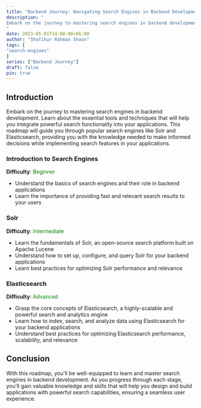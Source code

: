 ```yaml
---
title: "Backend Journey: Navigating Search Engines in Backend Development"
description: "
Embark on the journey to mastering search engines in backend development. Learn about the essential tools and techniques that will help you integrate powerful search functionality into your applications. Discover popular search engines like Solr and Elasticsearch.
"
date: 2023-05-01T14:00:00+06:00
author: "Shafikur Rahman Shaon"
tags: [
"search-engines"
]
series: ["Backend Journey"]
draft: false
pin: true
---
```

## Introduction
Embark on the journey to mastering search engines in backend development. Learn about the essential tools and techniques that will help you integrate powerful search functionality into your applications. This roadmap will guide you through popular search engines like Solr and Elasticsearch, providing you with the knowledge needed to make informed decisions while implementing search features in your applications.

### Introduction to Search Engines
**Difficulty**:  <span style="color:green">Beginner</span>

- Understand the basics of search engines and their role in backend applications
- Learn the importance of providing fast and relevant search results to your users

### Solr
**Difficulty**:  <span style="color:green">Intermediate</span>

- Learn the fundamentals of Solr, an open-source search platform built on Apache Lucene
- Understand how to set up, configure, and query Solr for your backend applications
- Learn best practices for optimizing Solr performance and relevance

### Elasticsearch
**Difficulty**:  <span style="color:green">Advanced</span>

- Grasp the core concepts of Elasticsearch, a highly-scalable and powerful search and analytics engine
- Learn how to index, search, and analyze data using Elasticsearch for your backend applications
- Understand best practices for optimizing Elasticsearch performance, scalability, and relevance

## Conclusion
With this roadmap, you'll be well-equipped to learn and master search engines in backend development. As you progress through each stage, you'll gain valuable knowledge and skills that will help you design and build applications with powerful search capabilities, ensuring a seamless user experience.





